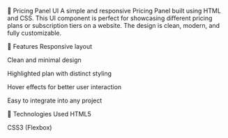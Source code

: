 💸 Pricing Panel UI
A simple and responsive Pricing Panel built using HTML and CSS. This UI component is perfect for showcasing different pricing plans or subscription tiers on a website. The design is clean, modern, and fully customizable.

🔧 Features
Responsive layout

Clean and minimal design

Highlighted plan with distinct styling

Hover effects for better user interaction

Easy to integrate into any project

📁 Technologies Used
HTML5

CSS3 (Flexbox)
